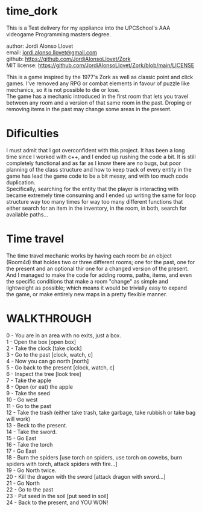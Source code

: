 # time_dork
This is a Test delivery for my appliance into the UPCSchool's AAA videogame Programming masters degree.

author: Jordi Alonso Llovet<br />
email: jordi.alonso.llovet@gmail.com<br />
github: https://github.com/JordiAlonsoLlovet/Zork<br />
MIT license: https://github.com/JordiAlonsoLlovet/Zork/blob/main/LICENSE<br />

This is a game inspired by the 1977's Zork as well as classic point and click games.
I've removed any RPG or combat elements in favour of puzzle like mechanics, so it is not possible
to die or lose.<br />
The game has a mechanic introduced in the first room that lets you travel between any room and
a version of that same room in the past. Droping or removing items in the past may change
some areas in the present.

# Dificulties
I must admit that I got overconfident  with this project. It has been a long time since I worked with c++, and I ended up rushing the code a bit. It is still completely functional and as far as I know there are no bugs, but poor planning of the class structure and how to keep track of every entity in the game has lead the game code to be a bit messy, and with too much code duplication.<br />
Specifically, searching for the entity that the player is interacting with became extremely time consuming and I ended up writing the same for loop structure way too many times for way too many different functions that either search for an item in the inventory, in the room, in both, search for available paths...

# Time travel
The time travel mechanic works by having each room be an object (Room4d) that holdes two or three different rooms; one for the past, one for the present and an optional thir one for a changed version of the present. And I managed to make the code for adding rooms, paths, items, and even the specific conditions that make a room "change" as simple and lightweight as possible; which means it would be trivially easy to expand the game, or make entirely new maps in a pretty flexible manner.

# WALKTHROUGH
0 - You are in an area with no exits, just a box.<br />
1 - Open the box [open box]<br />
2 - Take the clock [take clock]<br />
3 - Go to the past [clock, watch, c]<br />
4 - Now you can go north [north]<br />
5 - Go back to the present [clock, watch, c]<br />
6 - Inspect the tree [look tree]<br />
7 - Take the apple <br />
8 - Open (or eat) the apple<br />
9 - Take the seed<br />
10 - Go west<br />
11 - Go to the past<br />
12 - Take the trash (either take trash, take garbage, take rubbish or take bag will work)<br />
13 - Beck to the present.<br />
14 - Take the sword.<br />
15 - Go East<br />
16 - Take the torch<br />
17 - Go East<br />
18 - Burn the spiders [use torch on spiders, use torch on cowebs, burn spiders with torch, attack spiders with fire...]<br />
19 - Go North twice.<br />
20 - Kill the dragon with the sword [attack dragon with sword...]<br />
21 - Go North<br />
22 - Go to the past<br />
23 - Put seed in the soil [put seed in soil]<br />
24 - Back to the present, and YOU WON!<br />

